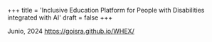 +++
title = 'Inclusive Education Platform for People with Disabilities integrated with AI'
draft = false
+++

Junio, 2024
https://goisra.github.io/WHEX/
